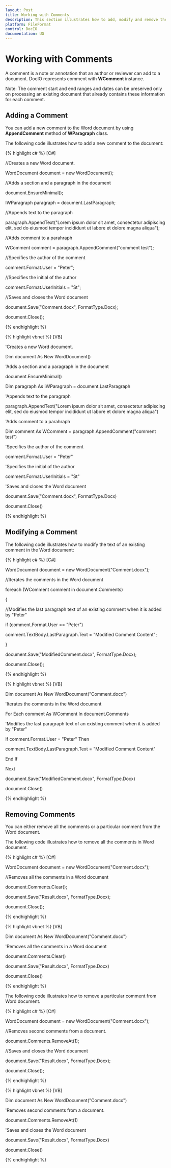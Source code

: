 ```yaml
---
layout: Post
title: Working with Comments
description: This section illustrates how to add, modify and remove the comments
platform: FileFormat
control: DocIO
documentation: UG
---
```

# Working with Comments

A comment is a note or annotation that an author or reviewer can add to a document. DocIO represents comment with **WComment** instance.

Note: The comment start and end ranges and dates can be preserved only on processing an existing document that already contains these information for each comment.

## Adding a Comment

You can add a new comment to the Word document by using **AppendComment** method of **WParagraph** class. 

The following code illustrates how to add a new comment to the document:

{% highlight c# %}
[C#]

//Creates a new Word document.

WordDocument document = new WordDocument();

//Adds a section and a paragraph in the document

document.EnsureMinimal();

IWParagraph paragraph = document.LastParagraph;

//Appends text to the paragraph

paragraph.AppendText("Lorem ipsum dolor sit amet, consectetur adipiscing elit, sed do eiusmod tempor incididunt ut labore et dolore magna aliqua");

//Adds comment to a parahraph

WComment comment = paragraph.AppendComment("comment test");

//Specifies the author of the comment

comment.Format.User = "Peter";

//Specifies the initial of the author

comment.Format.UserInitials = "St";

//Saves and closes the Word document

document.Save("Comment.docx", FormatType.Docx);

document.Close();



{% endhighlight %}

{% highlight vbnet %}
[VB]

'Creates a new Word document.

Dim document As New WordDocument()

'Adds a section and a paragraph in the document

document.EnsureMinimal()

Dim paragraph As IWParagraph = document.LastParagraph

'Appends text to the paragraph

paragraph.AppendText("Lorem ipsum dolor sit amet, consectetur adipiscing elit, sed do eiusmod tempor incididunt ut labore et dolore magna aliqua")

'Adds comment to a parahraph

Dim comment As WComment = paragraph.AppendComment("comment test")

'Specifies the author of the comment

comment.Format.User = "Peter"

'Specifies the initial of the author

comment.Format.UserInitials = "St"

'Saves and closes the Word document

document.Save("Comment.docx", FormatType.Docx)

document.Close()



{% endhighlight %}

## Modifying a Comment

The following code illustrates how to modify the text of an existing comment in the Word document:

{% highlight c# %}
[C#]

WordDocument document = new WordDocument("Comment.docx");

//Iterates the comments in the Word document

foreach (WComment comment in document.Comments)

{

//Modifies the last paragraph text of an existing comment when it is added by "Peter"

if (comment.Format.User == "Peter")

comment.TextBody.LastParagraph.Text = "Modified Comment Content";

}

document.Save("ModifiedComment.docx", FormatType.Docx);

document.Close();



{% endhighlight %}

{% highlight vbnet %}
[VB]

Dim document As New WordDocument("Comment.docx")

'Iterates the comments in the Word document

For Each comment As WComment In document.Comments

'Modifies the last paragraph text of an existing comment when it is added by "Peter"

If comment.Format.User = "Peter" Then

comment.TextBody.LastParagraph.Text = "Modified Comment Content"

End If

Next

document.Save("ModifiedComment.docx", FormatType.Docx)

document.Close()



{% endhighlight %}

## Removing Comments

You can either remove all the comments or a particular comment from the Word document.

The following code illustrates how to remove all the comments in Word document.

{% highlight c# %}
[C#]

WordDocument document = new WordDocument("Comment.docx");

//Removes all the comments in a Word document

document.Comments.Clear();

document.Save("Result.docx", FormatType.Docx);

document.Close();



{% endhighlight %}

{% highlight vbnet %}
[VB]

Dim document As New WordDocument("Comment.docx")

'Removes all the comments in a Word document

document.Comments.Clear()

document.Save("Result.docx", FormatType.Docx)

document.Close()



{% endhighlight %}

The following code illustrates how to remove a particular comment from Word document.

{% highlight c# %}
[C#]

WordDocument document = new WordDocument("Comment.docx");

//Removes second comments from a document.

document.Comments.RemoveAt(1);

//Saves and closes the Word document

document.Save("Result.docx", FormatType.Docx);

document.Close();



{% endhighlight %}

{% highlight vbnet %}
[VB]

Dim document As New WordDocument("Comment.docx")

'Removes second comments from a document.

document.Comments.RemoveAt(1)

'Saves and closes the Word document

document.Save("Result.docx", FormatType.Docx)

document.Close()



{% endhighlight %}

